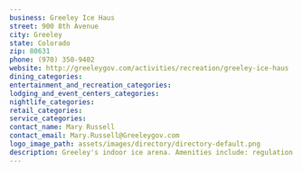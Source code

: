 ```yaml
---
business: Greeley Ice Haus
street: 900 8th Avenue
city: Greeley
state: Colorado
zip: 80631
phone: (970) 350-9402
website: http://greeleygov.com/activities/recreation/greeley-ice-haus
dining_categories: 
entertainment_and_recreation_categories: 
lodging_and_event_centers_categories: 
nightlife_categories: 
retail_categories: 
service_categories: 
contact_name: Mary Russell
contact_email: Mary.Russell@Greeleygov.com
logo_image_path: assets/images/directory/directory-default.png
description: Greeley's indoor ice arena. Amenities include: regulation size hockey rink, skate rental and skate sharpening services, pro shop, snack bar, meeting rooms for rentals, birthday parties and more! The Ice Haus is home to the University of Northern Colorado's Hockey Team, Colorado Bears Hockey Club and Mountain View Skating Club.
---
```

